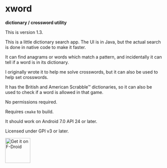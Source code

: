 # xword
<b>dictionary / crossword utility</b>

This is version 1.3.

This is a little dictionary search app. The UI is in Java,
but the actual search is done in native code to make it faster.

It can find anagrams or words which match a pattern,
and incidentally it can tell if a word is in its dictionary.

I originally wrote it to help me solve crosswords,
but it can also be used to help set crosswords.

It has the British and American Scrabble™ dictionaries,
so it can also be used to check if a word is allowed in that game.

No permissions required.

Requires ```cmake``` to build.

It should work on Android 7.0 API 24 or later.

Licensed under GPl v3 or later.

[<img src="https://fdroid.gitlab.io/artwork/badge/get-it-on.png"
     alt="Get it on F-Droid"
     height="80">](https://f-droid.org/packages/uk.co.yahoo.p1rpp.secondsclock/)



